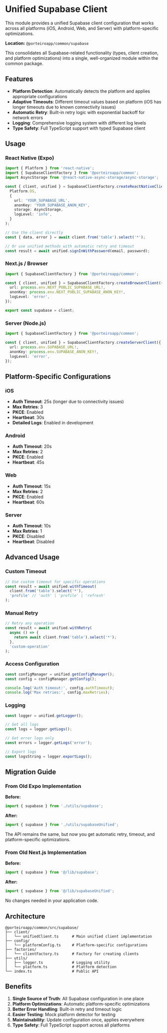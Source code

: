 # Unified Supabase Client

This module provides a unified Supabase client configuration that works across all platforms (iOS, Android, Web, and Server) with platform-specific optimizations.

**Location:** `@porteiroapp/common/supabase`

This consolidates all Supabase-related functionality (types, client creation, and platform optimizations) into a single, well-organized module within the common package.

## Features

- **Platform Detection**: Automatically detects the platform and applies appropriate configurations
- **Adaptive Timeouts**: Different timeout values based on platform (iOS has longer timeouts due to known connectivity issues)
- **Automatic Retry**: Built-in retry logic with exponential backoff for network errors
- **Logging**: Comprehensive logging system with different log levels
- **Type Safety**: Full TypeScript support with typed Supabase client

## Usage

### React Native (Expo)

```typescript
import { Platform } from 'react-native';
import { SupabaseClientFactory } from '@porteiroapp/common';
import AsyncStorage from '@react-native-async-storage/async-storage';

const { client, unified } = SupabaseClientFactory.createReactNativeClient(
  Platform.OS,
  {
    url: 'YOUR_SUPABASE_URL',
    anonKey: 'YOUR_SUPABASE_ANON_KEY',
    storage: AsyncStorage,
    logLevel: 'info',
  }
);

// Use the client directly
const { data, error } = await client.from('table').select('*');

// Or use unified methods with automatic retry and timeout
const result = await unified.signInWithPassword(email, password);
```

### Next.js / Browser

```typescript
import { SupabaseClientFactory } from '@porteiroapp/common';

const { client, unified } = SupabaseClientFactory.createBrowserClient({
  url: process.env.NEXT_PUBLIC_SUPABASE_URL!,
  anonKey: process.env.NEXT_PUBLIC_SUPABASE_ANON_KEY!,
  logLevel: 'error',
});

export const supabase = client;
```

### Server (Node.js)

```typescript
import { SupabaseClientFactory } from '@porteiroapp/common';

const { client, unified } = SupabaseClientFactory.createServerClient({
  url: process.env.SUPABASE_URL!,
  anonKey: process.env.SUPABASE_ANON_KEY!,
  logLevel: 'error',
});
```

## Platform-Specific Configurations

### iOS
- **Auth Timeout**: 25s (longer due to connectivity issues)
- **Max Retries**: 3
- **PKCE**: Enabled
- **Heartbeat**: 30s
- **Detailed Logs**: Enabled in development

### Android
- **Auth Timeout**: 20s
- **Max Retries**: 2
- **PKCE**: Enabled
- **Heartbeat**: 45s

### Web
- **Auth Timeout**: 15s
- **Max Retries**: 2
- **PKCE**: Enabled
- **Heartbeat**: 60s

### Server
- **Auth Timeout**: 10s
- **Max Retries**: 1
- **PKCE**: Disabled
- **Heartbeat**: Disabled

## Advanced Usage

### Custom Timeout

```typescript
// Use custom timeout for specific operations
const result = await unified.withTimeout(
  client.from('table').select('*'),
  'profile' // 'auth' | 'profile' | 'refresh'
);
```

### Manual Retry

```typescript
// Retry any operation
const result = await unified.withRetry(
  async () => {
    return await client.from('table').select('*');
  },
  'custom-operation'
);
```

### Access Configuration

```typescript
const configManager = unified.getConfigManager();
const config = configManager.getConfig();

console.log('Auth timeout:', config.authTimeout);
console.log('Max retries:', config.maxRetries);
```

### Logging

```typescript
const logger = unified.getLogger();

// Get all logs
const logs = logger.getLogs();

// Get error logs only
const errors = logger.getLogs('error');

// Export logs
const logsString = logger.exportLogs();
```

## Migration Guide

### From Old Expo Implementation

**Before:**
```typescript
import { supabase } from './utils/supabase';
```

**After:**
```typescript
import { supabase } from './utils/supabaseUnified';
```

The API remains the same, but now you get automatic retry, timeout, and platform-specific optimizations.

### From Old Next.js Implementation

**Before:**
```typescript
import { supabase } from '@/lib/supabase';
```

**After:**
```typescript
import { supabase } from '@/lib/supabaseUnified';
```

No changes needed in your application code.

## Architecture

```
@porteiroapp/common/src/supabase/
├── client/
│   └── unifiedClient.ts      # Main unified client implementation
├── config/
│   └── platformConfig.ts     # Platform-specific configurations
├── factories/
│   └── clientFactory.ts      # Factory for creating clients
├── utils/
│   ├── logger.ts             # Logging utility
│   └── platform.ts           # Platform detection
└── index.ts                  # Public API
```

## Benefits

1. **Single Source of Truth**: All Supabase configuration in one place
2. **Platform Optimizations**: Automatic platform-specific optimizations
3. **Better Error Handling**: Built-in retry and timeout logic
4. **Easier Testing**: Mock platform detector for testing
5. **Maintainability**: Update configuration once, applies everywhere
6. **Type Safety**: Full TypeScript support across all platforms
